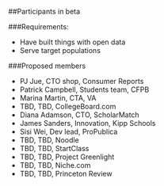 ##Participants in beta

###Requirements:
+ Have built things with open data
+ Serve target populations

###Proposed members
+ PJ Jue, CTO shop, Consumer Reports
+ Patrick Campbell, Students team, CFPB
+ Marina Martin, CTA, VA
+ TBD, TBD, CollegeBoard.com
+ Diana Adamson, CTO, ScholarMatch
+ James Sanders, Innovation, Kipp Schools
+ Sisi Wei, Dev lead, ProPublica
+ TBD, TBD, Noodle
+ TBD, TBD, StartClass
+ TBD, TBD, Project Greenlight
+ TBD, TBD, Niche.com
+ TBD, TBD, Princeton Review
